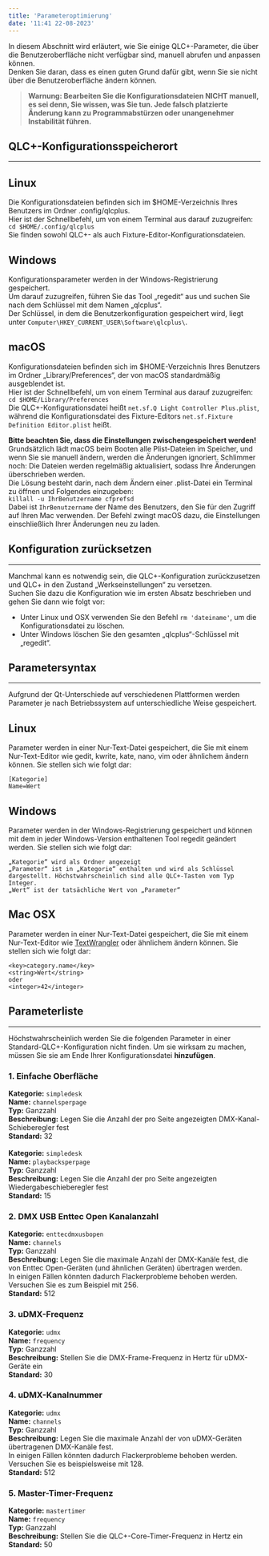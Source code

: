 ```yaml
---
title: 'Parameteroptimierung'
date: '11:41 22-08-2023'
---
```


In diesem Abschnitt wird erläutert, wie Sie einige QLC+-Parameter, die über die Benutzeroberfläche nicht verfügbar sind, manuell abrufen und anpassen können.  
Denken Sie daran, dass es einen guten Grund dafür gibt, wenn Sie sie nicht über die Benutzeroberfläche ändern können.

> **Warnung: Bearbeiten Sie die Konfigurationsdateien NICHT manuell, es sei denn, Sie wissen, was Sie tun. Jede falsch platzierte Änderung kann zu Programmabstürzen oder unangenehmer Instabilität führen.**


## QLC+-Konfigurationsspeicherort
<hr>

Linux
-----

Die Konfigurationsdateien befinden sich im $HOME-Verzeichnis Ihres Benutzers im Ordner .config/qlcplus.  
Hier ist der Schnellbefehl, um von einem Terminal aus darauf zuzugreifen:  
`cd $HOME/.config/qlcplus`  
Sie finden sowohl QLC+- als auch Fixture-Editor-Konfigurationsdateien.

Windows
-------

Konfigurationsparameter werden in der Windows-Registrierung gespeichert.  
Um darauf zuzugreifen, führen Sie das Tool „regedit“ aus und suchen Sie nach dem Schlüssel mit dem Namen „qlcplus“.  
Der Schlüssel, in dem die Benutzerkonfiguration gespeichert wird, liegt unter `Computer\HKEY_CURRENT_USER\Software\qlcplus\`.

macOS
-------

Konfigurationsdateien befinden sich im $HOME-Verzeichnis Ihres Benutzers im Ordner „Library/Preferences“, der von macOS standardmäßig ausgeblendet ist.  
Hier ist der Schnellbefehl, um von einem Terminal aus darauf zuzugreifen:  
`cd $HOME/Library/Preferences`  
Die QLC+-Konfigurationsdatei heißt `net.sf.Q Light Controller Plus.plist`, während die Konfigurationsdatei des Fixture-Editors `net.sf.Fixture Definition Editor.plist` heißt.  

**Bitte beachten Sie, dass die Einstellungen zwischengespeichert werden!**  
Grundsätzlich lädt macOS beim Booten alle Plist-Dateien im Speicher, und wenn Sie sie manuell ändern, werden die Änderungen ignoriert. Schlimmer noch: Die Dateien werden regelmäßig aktualisiert, sodass Ihre Änderungen überschrieben werden.  
Die Lösung besteht darin, nach dem Ändern einer .plist-Datei ein Terminal zu öffnen und Folgendes einzugeben:  
`killall -u IhrBenutzername cfprefsd`  
Dabei ist `IhrBenutzername` der Name des Benutzers, den Sie für den Zugriff auf Ihren Mac verwenden. Der Befehl zwingt macOS dazu, die Einstellungen einschließlich Ihrer Änderungen neu zu laden.

## Konfiguration zurücksetzen
<hr>

Manchmal kann es notwendig sein, die QLC+-Konfiguration zurückzusetzen und QLC+ in den Zustand „Werkseinstellungen“ zu versetzen.  
Suchen Sie dazu die Konfiguration wie im ersten Absatz beschrieben und gehen Sie dann wie folgt vor:

* Unter Linux und OSX verwenden Sie den Befehl `rm 'dateiname'`, um die Konfigurationsdatei zu löschen.
* Unter Windows löschen Sie den gesamten „qlcplus“-Schlüssel mit „regedit“.

## Parametersyntax
<hr>

Aufgrund der Qt-Unterschiede auf verschiedenen Plattformen werden Parameter je nach Betriebssystem auf unterschiedliche Weise gespeichert.

Linux
-----

Parameter werden in einer Nur-Text-Datei gespeichert, die Sie mit einem Nur-Text-Editor wie gedit, kwrite, kate, nano, vim oder ähnlichem ändern können. Sie stellen sich wie folgt dar:

    [Kategorie]
    Name=Wert

Windows
-------

Parameter werden in der Windows-Registrierung gespeichert und können mit dem in jeder Windows-Version enthaltenen Tool regedit geändert werden. Sie stellen sich wie folgt dar:

    „Kategorie“ wird als Ordner angezeigt
    „Parameter“ ist in „Kategorie“ enthalten und wird als Schlüssel dargestellt. Höchstwahrscheinlich sind alle QLC+-Tasten vom Typ Integer.
    „Wert“ ist der tatsächliche Wert von „Parameter“

Mac OSX
-------

Parameter werden in einer Nur-Text-Datei gespeichert, die Sie mit einem Nur-Text-Editor wie [TextWrangler](https://www.barebones.com/products/textwrangler/) oder ähnlichem ändern können. Sie stellen sich wie folgt dar:

    <key>category.name</key>
    <string>Wert</string>
    oder
    <integer>42</integer>

## Parameterliste
<hr>

Höchstwahrscheinlich werden Sie die folgenden Parameter in einer Standard-QLC+-Konfiguration nicht finden. Um sie wirksam zu machen, müssen Sie sie am Ende Ihrer Konfigurationsdatei **hinzufügen**.

### 1. Einfache Oberfläche

**Kategorie:** `simpledesk`<br>
**Name:** `channelsperpage`<br>
**Typ:** Ganzzahl<br>
**Beschreibung:** Legen Sie die Anzahl der pro Seite angezeigten DMX-Kanal-Schieberegler fest<br>
**Standard:** 32<br>
<br>
**Kategorie:** `simpledesk`<br>
**Name:** `playbacksperpage`<br>
**Typ:** Ganzzahl<br>
**Beschreibung:** Legen Sie die Anzahl der pro Seite angezeigten Wiedergabeschieberegler fest<br>
**Standard:** 15<br>

### 2. DMX USB Enttec Open Kanalanzahl

**Kategorie:** `enttecdmxusbopen`<br>
**Name:** `channels`<br>
**Typ:** Ganzzahl<br>
**Beschreibung:** Legen Sie die maximale Anzahl der DMX-Kanäle fest, die von Enttec Open-Geräten (und ähnlichen Geräten) übertragen werden.<br>
In einigen Fällen könnten dadurch Flackerprobleme behoben werden. Versuchen Sie es zum Beispiel mit 256.<br>
**Standard:** 512<br>

### 3. uDMX-Frequenz

**Kategorie:** `udmx`<br>
**Name:** `frequency`<br>
**Typ:** Ganzzahl<br>
**Beschreibung:** Stellen Sie die DMX-Frame-Frequenz in Hertz für uDMX-Geräte ein<br>
**Standard:** 30<br>

### 4. uDMX-Kanalnummer

**Kategorie:** `udmx`<br>
**Name:** `channels`<br>
**Typ:** Ganzzahl<br>
**Beschreibung:** Legen Sie die maximale Anzahl der von uDMX-Geräten übertragenen DMX-Kanäle fest.<br>
In einigen Fällen könnten dadurch Flackerprobleme behoben werden. Versuchen Sie es beispielsweise mit 128.<br>
**Standard:** 512<br>

### 5. Master-Timer-Frequenz

**Kategorie:** `mastertimer`<br>
**Name:** `frequency`<br>
**Typ:** Ganzzahl<br>
**Beschreibung:** Stellen Sie die QLC+-Core-Timer-Frequenz in Hertz ein<br>
**Standard:** 50<br>